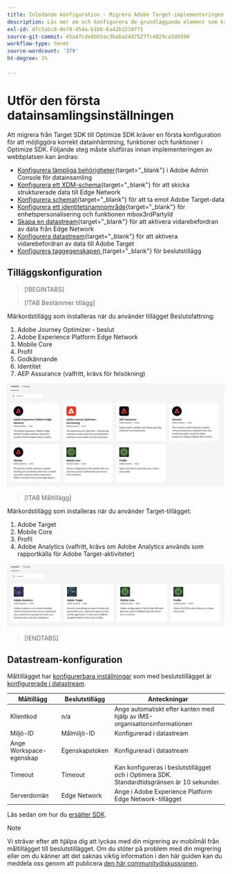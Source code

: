 ```yaml
---
title: Inledande konfiguration - Migrera Adobe Target-implementeringen i din mobilapp till Adobe Journey Optimizer - Beslutstillägg
description: Läs mer om och konfigurera de grundläggande element som krävs för implementeringen av SDK på webben på din plattform
exl-id: dfc5abc8-0e79-454a-b1bb-6a42b1219771
source-git-commit: 45a47cde8bb5ac3baba24d7527fc4029ca3d6596
workflow-type: tm+mt
source-wordcount: '379'
ht-degree: 1%

---
```


# Utför den första datainsamlingsinställningen

Att migrera från Target SDK till Optimize SDK kräver en första konfiguration för att möjliggöra korrekt datainhämtning, funktioner och funktioner i Optimize SDK. Följande steg måste slutföras innan implementeringen av webbplatsen kan ändras:

- [Konfigurera lämpliga behörigheter](https://experienceleague.adobe.com/en/docs/platform-learn/implement-web-sdk/overview#permissions){target="_blank"} i Adobe Admin Console för datainsamling
- [Konfigurera ett XDM-schema](https://experienceleague.adobe.com/en/docs/platform-learn/implement-mobile-sdk/initial-configuration/create-schema){target="_blank"} för att skicka strukturerade data till Edge Network
- [Konfigurera schemat](https://experienceleague.adobe.com/en/docs/platform-learn/implement-mobile-sdk/experience-cloud/target#update-your-schema){target="_blank"} för att ta emot Adobe Target-data
- [Konfigurera ett identitetsnamnområde](https://experienceleague.adobe.com/en/docs/platform-learn/implement-mobile-sdk/app-implementation/identity#set-up-a-custom-identity-namespace){target="_blank"} för enhetspersonalisering och funktionen mbox3rdPartyId
- [Skapa en datastream](https://experienceleague.adobe.com/en/docs/platform-learn/implement-mobile-sdk/initial-configuration/create-datastream){target="_blank"} för att aktivera vidarebefordran av data från Edge Network
- [Konfigurera datastream](https://experienceleague.adobe.com/en/docs/platform-learn/implement-mobile-sdk/experience-cloud/target#update-datastream-configuration){target="_blank"} för att aktivera vidarebefordran av data till Adobe Target
- [Konfigurera taggegenskapen ](https://experienceleague.adobe.com/en/docs/platform-learn/implement-mobile-sdk/experience-cloud/target#install-adobe-journey-optimizer---decisioning-tags-extension){target="_blank"} för beslutstillägg

## Tilläggskonfiguration

>[!BEGINTABS]

>[!TAB Bestämmer tillägg]

Märkordstillägg som installeras när du använder tillägget Beslutsfattning:

1. Adobe Journey Optimizer - beslut
1. Adobe Experience Platform Edge Network
1. Mobile Core
1. Profil
1. Godkännande
1. Identitet
1. AEP Assurance (valfritt, krävs för felsökning)

![Tagga tillägg som installeras när du använder beslutstillägget](assets/tag-extensions-decisioning.png)

>[!TAB Måltillägg]

Märkordstillägg som installeras när du använder Target-tillägget:

1. Adobe Target
1. Mobile Core
1. Profil
1. Adobe Analytics (valfritt, krävs om Adobe Analytics används som rapportkälla för Adobe Target-aktiviteter)

![Märkordstillägg installeras när måltillägget används](assets/tag-extensions-target.png)

>[!ENDTABS]

## Datastream-konfiguration

Måltillägget har [konfigurerbara inställningar](https://developer.adobe.com/client-sdks/solution/adobe-target/#configure-the-target-extension-in-the-data-collection-ui) som med beslutstillägget är [konfigurerade i datastream](https://developer.adobe.com/client-sdks/edge/adobe-journey-optimizer-decisioning/#adobe-experience-platform-data-collection-setup).

| Måltillägg | Beslutstillägg | Anteckningar |
| --- | --- | --- | 
| Klientkod | n/a | Ange automatiskt efter kanten med hjälp av IMS-organisationsinformationen |
| Miljö-ID | Målmiljö-ID | Konfigurerad i datastream |
| Ange Workspace-egenskap | Egenskapstoken | Konfigurerad i datastream |
| Timeout | Timeout | Kan konfigureras i beslutstillägget och i Optimera SDK. Standardtidsgränsen är 10 sekunder. |
| Serverdomän | Edge Network | Ange i Adobe Experience Platform Edge Network-tillägget |

Läs sedan om hur du [ersätter SDK](replace-sdk.md).

>[!NOTE]
>
>Vi strävar efter att hjälpa dig att lyckas med din migrering av mobilmål från måltillägget till beslutstillägget. Om du stöter på problem med din migrering eller om du känner att det saknas viktig information i den här guiden kan du meddela oss genom att publicera [den här communitydiskussionen](https://experienceleaguecommunities.adobe.com/t5/adobe-experience-platform-data/tutorial-discussion-migrate-target-from-at-js-to-web-sdk/m-p/575587#M463).
